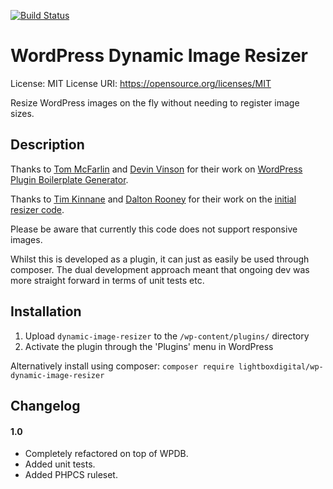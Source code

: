 [![Build Status](https://travis-ci.org/LightboxDigital/wp-dynamic-image-resizer.svg?branch=master)](https://travis-ci.org/LightboxDigital/wp-dynamic-image-resizer)

# WordPress Dynamic Image Resizer

License: MIT
License URI: https://opensource.org/licenses/MIT

Resize WordPress images on the fly without needing to register image sizes.

## Description

Thanks to [Tom McFarlin](https://twitter.com/tommcfarlin)
and [Devin Vinson](https://twitter.com/devinvinson) for
their work on [WordPress Plugin Boilerplate Generator](http://wppb.me/).

Thanks to [Tim Kinnane](https://twitter.com/timkinnane) and [Dalton Rooney](https://twitter.com/dalton)
for their work on the [initial resizer code](https://gist.github.com/timkinnane/e82eb87d9cc489620b80).

Please be aware that currently this code does not support responsive images.

Whilst this is developed as a plugin, it can just as easily be used through composer. The dual
development approach meant that ongoing dev was more straight forward in terms of unit tests etc.

## Installation

1. Upload `dynamic-image-resizer` to the `/wp-content/plugins/` directory
2. Activate the plugin through the 'Plugins' menu in WordPress

Alternatively install using composer: `composer require lightboxdigital/wp-dynamic-image-resizer`

## Changelog

#### 1.0
* Completely refactored on top of WPDB.
* Added unit tests.
* Added PHPCS ruleset.
